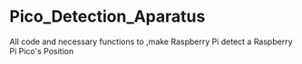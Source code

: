 # Pico_Detection_Aparatus
All code and necessary functions to ,make Raspberry Pi detect a Raspberry Pi Pico's Position
